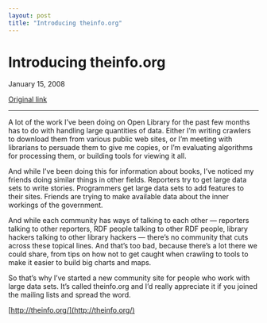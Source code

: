 ```yaml
---
layout: post
title: "Introducing theinfo.org"
---
```

Introducing theinfo.org
=======================

January 15, 2008

[Original link](http://www.aaronsw.com/weblog/theinfo)

* * * * *

A lot of the work I’ve been doing on Open Library for the past few
months has to do with handling large quantities of data. Either I’m
writing crawlers to download them from various public web sites, or I’m
meeting with librarians to persuade them to give me copies, or I’m
evaluating algorithms for processing them, or building tools for viewing
it all.

And while I’ve been doing this for information about books, I’ve noticed
my friends doing similar things in other fields. Reporters try to get
large data sets to write stories. Programmers get large data sets to add
features to their sites. Friends are trying to make available data about
the inner workings of the government.

And while each community has ways of talking to each other — reporters
talking to other reporters, RDF people talking to other RDF people,
library hackers talking to other library hackers — there’s no community
that cuts across these topical lines. And that’s too bad, because
there’s a lot there we could share, from tips on how not to get caught
when crawling to tools to make it easier to build big charts and maps.

So that’s why I’ve started a new community site for people who work with
large data sets. It’s called theinfo.org and I’d really appreciate it if
you joined the mailing lists and spread the word.

[http://theinfo.org/](http://theinfo.org/)
